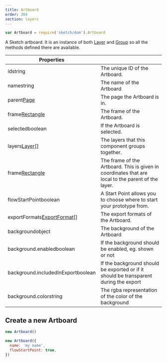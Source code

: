 ```yaml
---
title: Artboard
order: 304
section: layers
---
```


```javascript
var Artboard = require('sketch/dom').Artboard
```

A Sketch artboard. It is an instance of both [Layer](#layer) and [Group](#group) so all the methods defined there are available.

| Properties                                                                  |                                                                                                    |
| --------------------------------------------------------------------------- | -------------------------------------------------------------------------------------------------- |
| id<span class="arg-type">string</span>                                      | The unique ID of the Artboard.                                                                     |
| name<span class="arg-type">string</span>                                    | The name of the Artboard                                                                           |
| parent<span class="arg-type">[Page](#page)</span>                           | The page the Artboard is in.                                                                       |
| frame<span class="arg-type">[Rectangle](#rectangle)</span>                  | The frame of the Artboard.                                                                         |
| selected<span class="arg-type">boolean</span>                               | If the Artboard is selected.                                                                       |
| layers<span class="arg-type">[Layer](#layer)[]</span>                       | The layers that this component groups together.                                                    |
| frame<span class="arg-type">[Rectangle](#rectangle)</span>                  | The frame of the Artboard. This is given in coordinates that are local to the parent of the layer. |
| flowStartPoint<span class="arg-type">boolean</span>                         | A Start Point allows you to choose where to start your prototype from.                             |
| exportFormats<span class="arg-type">[ExportFormat](#export-format)[]</span> | The export formats of the Artboard.                                                                |
| background<span class="arg-type">object</span>                              | The background of the Artboard                                                                     |
| background.enabled<span class="arg-type">boolean</span>                     | If the background should be enabled, eg. shown or not                                              |
| background.includedInExport<span class="arg-type">boolean</span>            | If the background should be exported or if it should be transparent during the export              |
| background.color<span class="arg-type">string</span>                        | The rgba representation of the color of the background                                             |

## Create a new Artboard

```javascript
new Artboard()
```

```javascript
new Artboard({
  name: 'my name',
  flowStartPoint: true,
})
```
